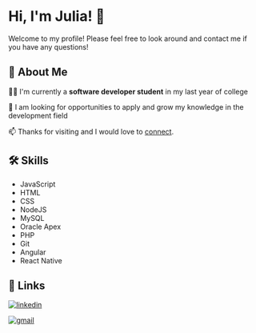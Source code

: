 
# Hi, I'm Julia! 👋

Welcome to my profile! Please feel free to look around and contact me if you have any questions!
## 🚀 About Me
👩‍💻 I'm currently a **software developer student** in my last year of college

🌱 I am looking for opportunities to apply and grow my knowledge in the development field 

📫 Thanks for visiting and I would love to [connect](https://www.linkedin.com/in/juliadfernandes/).



## 🛠 Skills
  - JavaScript 
  - HTML
  - CSS
  - NodeJS
  - MySQL
  - Oracle Apex
  - PHP
  - Git
  - Angular
  - React Native
## 🔗 Links
[![linkedin](https://img.shields.io/badge/linkedin-0A66C2?style=for-the-badge&logo=linkedin&logoColor=white)](https://www.linkedin.com/)

[![gmail](https://img.shields.io/badge/e‑mail-D14836.svg?style=for-the-badge&logo=GMail&logoColor=white)]("mailto:juliadiasfernandes@gmail.com)

